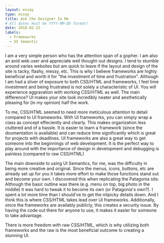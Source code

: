 ```yaml
---
layout: essay
type: essay
title: Ask the Designer In Me
# All dates must be YYYY-MM-DD format!
date: 2018-02-22
labels:
  - Frameworks
  - UI Semantic
---
```


I am a very simple person who has the attention span of a gopher. I am also an avid web user and appreciate well thought-out designs. I tend to stumble around varies websites but am quick to leave if the layout and design of the site is tacky, flashy, messy, etc. This is why I believe frameworks are highly beneficial and worth it for "the investment of time and frustration". Although I am had a sliver of exposure to both CSS/HTML and frameworks, I feel time investment and being frustrated is not solely a characteristic of UI. You will experience aggravation with working CSS/HTML as well. The main difference? UI makes your site look incredibly neater and aesthetically pleasing for (in my opinion) half the work. 

To me, CSS/HTML seemed to need more meticulous attention to detail compared to UI frameworks. With UI frameworks, you can simply wrap a class as concept effeciently and clearly. This makes organization less cluttered and of a hassle. It is easier to learn a framework (since  the doumentation is available) and can reduce time significantly which is great for projects with deadlines. UI frameworks are also a great way to get someone into the beginnings of web development. It is the perfect way to play around with the importance of design in development and debugging is painless (compared to raw CSS/HTML)

The main downside to using UI Semantics, for me, was the difficulty in being more creative and original. Since the menus, icons, buttons, etc are already set up for you it takes more effort to make those functions stand out and become your own. I discovered this when replicating the Patagonia site. Although the basic outline was there (e.g. menu on top, big photo in the middle) it was hard to tweak it to become its own (or Patagonia's own?). I spent a lot more time than I should've to get the nitpicky details down. And I think this is where CSS/HTML takes lead over UI frameworks. Additionally, since the frameworks are availably publicly, this creates a security issue. By having the code out there for anyone to use, it makes it easier for someone to take advantage. 

There is more freedom with raw CSS/HTML, which is why utilizing both frameworks and the raw is the most beneficial outcome to creating a stunning UI. 






